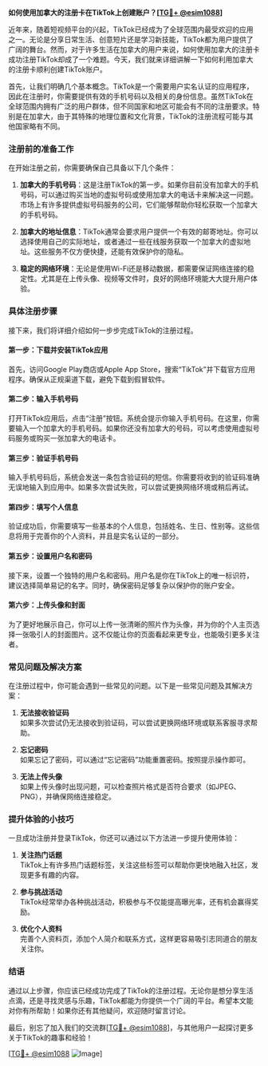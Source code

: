 **如何使用加拿大的注册卡在TikTok上创建账户？[[TG💪+ @esim1088](https://t.me/s/esim1088)]**

近年来，随着短视频平台的兴起，TikTok已经成为了全球范围内最受欢迎的应用之一。无论是分享日常生活、创意短片还是学习新技能，TikTok都为用户提供了广阔的舞台。然而，对于许多生活在加拿大的用户来说，如何使用加拿大的注册卡成功注册TikTok却成了一个难题。今天，我们就来详细讲解一下如何利用加拿大的注册卡顺利创建TikTok账户。

首先，让我们明确几个基本概念。TikTok是一个需要用户实名认证的应用程序，因此在注册时，你需要提供有效的手机号码以及相关的身份信息。虽然TikTok在全球范围内拥有广泛的用户群体，但不同国家和地区可能会有不同的注册要求。特别是在加拿大，由于其特殊的地理位置和文化背景，TikTok的注册流程可能与其他国家略有不同。

### 注册前的准备工作

在开始注册之前，你需要确保自己具备以下几个条件：

1. **加拿大的手机号码**：这是注册TikTok的第一步。如果你目前没有加拿大的手机号码，可以通过购买当地的虚拟号码或使用加拿大的电话卡来解决这一问题。市场上有许多提供虚拟号码服务的公司，它们能够帮助你轻松获取一个加拿大的手机号码。

2. **加拿大的地址信息**：TikTok通常会要求用户提供一个有效的邮寄地址。你可以选择使用自己的实际地址，或者通过一些在线服务获取一个加拿大的虚拟地址。这些服务不仅方便快捷，还能有效保护你的隐私。

3. **稳定的网络环境**：无论是使用Wi-Fi还是移动数据，都需要保证网络连接的稳定性。尤其是在上传头像、视频等文件时，良好的网络环境能大大提升用户体验。

### 具体注册步骤

接下来，我们将详细介绍如何一步步完成TikTok的注册过程。

#### 第一步：下载并安装TikTok应用

首先，访问Google Play商店或Apple App Store，搜索“TikTok”并下载官方应用程序。确保从正规渠道下载，避免下载到假冒软件。

#### 第二步：输入手机号码

打开TikTok应用后，点击“注册”按钮。系统会提示你输入手机号码。在这里，你需要输入一个加拿大的手机号码。如果你还没有加拿大的号码，可以考虑使用虚拟号码服务或购买一张加拿大的电话卡。

#### 第三步：验证手机号码

输入手机号码后，系统会发送一条包含验证码的短信。你需要将收到的验证码准确无误地输入到应用中。如果多次尝试失败，可以尝试更换网络环境或稍后再试。

#### 第四步：填写个人信息

验证成功后，你需要填写一些基本的个人信息，包括姓名、生日、性别等。这些信息将用于完善你的个人资料，并且是实名认证的一部分。

#### 第五步：设置用户名和密码

接下来，设置一个独特的用户名和密码。用户名是你在TikTok上的唯一标识符，建议选择简单易记的名字。同时，确保密码足够复杂以保护你的账户安全。

#### 第六步：上传头像和封面

为了更好地展示自己，你可以上传一张清晰的照片作为头像，并为你的个人主页选择一张吸引人的封面图片。这不仅能让你的页面看起来更专业，也能吸引更多关注者。

### 常见问题及解决方案

在注册过程中，你可能会遇到一些常见的问题。以下是一些常见问题及其解决方案：

1. **无法接收验证码**  
   如果多次尝试仍无法接收到验证码，可以尝试更换网络环境或联系客服寻求帮助。

2. **忘记密码**  
   如果忘记了密码，可以通过“忘记密码”功能重置密码。按照提示操作即可。

3. **无法上传头像**  
   如果上传头像时出现问题，可以检查照片格式是否符合要求（如JPEG、PNG），并确保网络连接稳定。

### 提升体验的小技巧

一旦成功注册并登录TikTok，你还可以通过以下方法进一步提升使用体验：

1. **关注热门话题**  
   TikTok上有许多热门话题标签，关注这些标签可以帮助你更快地融入社区，发现更多有趣的内容。

2. **参与挑战活动**  
   TikTok经常举办各种挑战活动，积极参与不仅能提高曝光率，还有机会赢得奖励。

3. **优化个人资料**  
   完善个人资料页，添加个人简介和联系方式，这样更容易吸引志同道合的朋友关注你。

### 结语

通过以上步骤，你应该已经成功完成了TikTok的注册过程。无论你是想分享生活点滴，还是寻找灵感与乐趣，TikTok都能为你提供一个广阔的平台。希望本文能对你有所帮助！如果你还有其他疑问，欢迎随时留言讨论。

最后，别忘了加入我们的交流群[[TG💪+ @esim1088](https://t.me/s/esim1088)]，与其他用户一起探讨更多关于TikTok的趣事和经验！  

[[TG💪+ @esim1088](https://t.me/s/esim1088) ![Image](https://i.postimg.cc/4NQfJmqS/Snipaste-2025-05-13-00-14-12.png)]